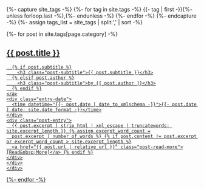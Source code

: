 {%- capture site_tags -%} {%- for tag in site.tags -%} {{- tag | first -}}{%- unless
forloop.last -%},{%- endunless -%} {%- endfor -%} {%- endcapture -%} {%- assign tags_list = site_tags | split:',' | sort -%}

<div class="post-list">
  {%- for post in site.tags[page.category] -%}
  <article class="post-preview">
  <div class="post-entry-container">
  <div class="tag-entry">
    <a href="{{ post.url | relative_url }}">
      <h2 class="post-title">{{ post.title }}</h2>

      {% if post.subtitle %}
        <h3 class="post-subtitle">{{ post.subtitle }}</h3>
      {% elsif post.author %}
        <h3 class="post-subtitle">by {{ post.author }}</h3>
      {% endif %}
    </a>
    <div class="entry-date">
      <time datetime="{{- post.date | date_to_xmlschema -}}">{{- post.date | date: site.date_format -}}</time>
    </div>
    <div class="post-entry">
      {{ post.excerpt | strip_html | xml_escape | truncatewords: site.excerpt_length }} {% assign excerpt_word_count =
      post.excerpt | number_of_words %} {% if post.content != post.excerpt or excerpt_word_count > site.excerpt_length %}
      <a href="{{ post.url | relative_url }}" class="post-read-more">[Read&nbsp;More]</a> {% endif %}
    </div>
    </div>
    </div>

  </article>
  {%- endfor -%}
</div>
